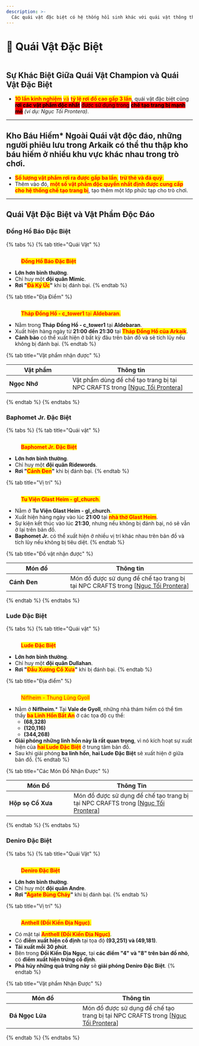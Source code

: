 ```yaml
---
description: >-
  Các quái vật đặc biệt có hệ thống hồi sinh khác với quái vật thông thường. Một số xuất hiện ở các bản đồ cụ thể vào những thời điểm nhất định trong ngày, trong khi những quái vật khác phải được triệu hồi bởi người chơi.
---
```


# 👾 Quái Vật Đặc Biệt

<figure><img src="../.gitbook/assets/Monstrosespecial.png" alt=""><figcaption></figcaption></figure>

## **Sự Khác Biệt Giữa Quái Vật Champion và Quái Vật Đặc Biệt**

* <mark style="color:red;">**10 lần kinh nghiệm**</mark> <mark style="color:red;"></mark><mark style="color:red;">và</mark> <mark style="color:red;"></mark><mark style="color:red;">**tỷ lệ rơi đồ cao gấp 3 lần**</mark>, quái vật đặc biệt cũng <mark style="background-color:red;">**rơi các vật phẩm độc nhất**</mark> <mark style="background-color:red;"></mark><mark style="background-color:red;">được sử dụng trong</mark> <mark style="background-color:red;"></mark><mark style="background-color:red;">**chế tạo trang bị mạnh mẽ**</mark> _(ví dụ: Ngục Tối Prontera)_.

***

## **Kho Báu Hiếm*** Ngoài **Quái vật độc đáo**, những người phiêu lưu trong **Arkaik** có thể thu thập **kho báu hiếm** ở nhiều khu vực khác nhau trong trò chơi.
* <mark style="color:red;">**Số lượng vật phẩm rơi ra được gấp ba lần**</mark><mark style="color:red;">,</mark> <mark style="color:red;"></mark><mark style="color:red;">**trừ thẻ và đá quý**</mark><mark style="color:red;">.</mark>
* Thêm vào đó, <mark style="color:red;">**một số vật phẩm độc quyền nhất định được cung cấp cho hệ thống chế tạo trang bị**</mark>, tạo thêm một lớp phức tạp cho trò chơi.

***

## **Quái Vật Đặc Biệt và Vật Phẩm Độc Đáo**

### **Đồng Hồ Báo Đặc Biệt**

{% tabs %}
{% tab title="Quái Vật" %}
<figure><img src="../.gitbook/assets/200px-Alarm1.jpg" alt=""><figcaption><p><mark style="color:red;"><strong>Đồng Hồ Báo Đặc Biệt</strong></mark></p></figcaption></figure>

* **Lớn hơn bình thường**.
* Chỉ huy một **đội quân Mimic**.
* **Rơi "**<mark style="color:red;">**Đá Ký Ức**</mark>**"** khi bị đánh bại.
{% endtab %}

{% tab title="Địa Điểm" %}
<figure><img src="../.gitbook/assets/200px-Tw1.png" alt=""><figcaption><p><mark style="color:red;"><strong>Tháp Đồng Hồ - c_tower1</strong> tại <strong>Aldebaran</strong>.</mark></p></figcaption></figure>

* Nằm trong **Tháp Đồng Hồ - c\_tower1** tại **Aldebaran**.
* Xuất hiện hàng ngày từ **21:00 đến 21:30** tại <mark style="color:red;">**Tháp Đồng Hồ của Arkaik**</mark>.
* **Cảnh báo** có thể xuất hiện ở bất kỳ đâu trên bản đồ và sẽ tích lũy nếu không bị đánh bại.
{% endtab %}

{% tab title="Vật phẩm nhận được" %}
<table><thead><tr><th width="155">Vật phẩm</th><th>Thông tin</th></tr></thead><tbody><tr><td><img src="../.gitbook/assets/100px-01GE.png" alt=""><strong>Ngọc Nhớ</strong></td><td>Vật phẩm dùng để chế tạo trang bị tại NPC CRAFTS trong [<a href="../instances/prontera-dungeon.md">Ngục Tối Prontera</a>]</td></tr></tbody></table>
{% endtab %}
{% endtabs %}

### **Baphomet Jr. Đặc Biệt**

{% tabs %}
{% tab title="Quái vật" %}<figure><img src="../.gitbook/assets/200px-BP.jpg" alt=""><figcaption><p><mark style="color:red;"><strong>Baphomet Jr. Đặc Biệt</strong></mark></p></figcaption></figure>

* **Lớn hơn bình thường**.
* Chỉ huy một **đội quân Ridewords**.
* **Rơi "**<mark style="color:red;">**Cánh Đen**</mark>**"** khi bị đánh bại.
{% endtab %}

{% tab title="Vị trí" %}
<figure><img src="../.gitbook/assets/200px-Gl1.png" alt=""><figcaption><p><mark style="color:red;"><strong>Tu Viện Glast Heim - gl_church</strong>.</mark></p></figcaption></figure>

* Nằm ở **Tu Viện Glast Heim - gl\_church**.
* Xuất hiện hàng ngày vào lúc **21:00** tại <mark style="color:red;">**nhà thờ Glast Heim**</mark>.
* Sự kiện kết thúc vào lúc **21:30**, nhưng nếu không bị đánh bại, nó sẽ vẫn ở lại trên bản đồ.
* **Baphomet Jr.** có thể xuất hiện ở nhiều vị trí khác nhau trên bản đồ và tích lũy nếu không bị tiêu diệt.
{% endtab %}

{% tab title="Đồ vật nhận được" %}<table><thead><tr><th width="149">Món đồ</th><th>Thông tin</th></tr></thead><tbody><tr><td><img src="../.gitbook/assets/100px-01bw.png" alt=""><strong>Cánh Đen</strong></td><td>Món đồ được sử dụng để chế tạo trang bị tại NPC CRAFTS trong [<a href="../instances/prontera-dungeon.md">Ngục Tối Prontera</a>]</td></tr></tbody></table>
{% endtab %}
{% endtabs %}

### **Lude Đặc Biệt**

{% tabs %}
{% tab title="Quái vật" %}
<figure><img src="../.gitbook/assets/200px-LD.jpg" alt=""><figcaption><p><mark style="color:red;"><strong>Lude Đặc Biệt</strong></mark></p></figcaption></figure>

* **Lớn hơn bình thường**.
* Chỉ huy một **đội quân Dullahan**.
* **Rơi "**<mark style="color:red;">**Đầu Xương Cổ Xưa**</mark>**"** khi bị đánh bại.
{% endtab %}

{% tab title="Địa điểm" %}
<figure><img src="../.gitbook/assets/200px-Nif1.png" alt=""><figcaption><p><mark style="color:red;">Niflheim - Thung Lũng Gyoll</mark></p></figcaption></figure>

* Nằm ở **Niflheim**.* Tại **Vale de Gyoll**, những nhà thám hiểm có thể tìm thấy <mark style="color:red;">**ba Linh Hồn Bất An**</mark> ở các tọa độ cụ thể:
  * **(68,328)**
  * **(120,116)**
  * **(344,268)**
* **Giải phóng những linh hồn này là rất quan trọng**, vì nó kích hoạt sự xuất hiện của <mark style="color:red;">**hai Lude Đặc Biệt**</mark> ở trung tâm bản đồ.
* Sau khi giải phóng **ba linh hồn**, **hai Lude Đặc Biệt** sẽ xuất hiện ở giữa bản đồ.
{% endtab %}

{% tab title="Các Món Đồ Nhận Được" %}
<table><thead><tr><th width="158">Món Đồ</th><th>Thông Tin</th></tr></thead><tbody><tr><td><img src="../.gitbook/assets/100px-01C.png" alt=""><strong>Hộp sọ Cổ Xưa</strong></td><td>Món đồ được sử dụng để chế tạo trang bị tại NPC CRAFTS trong [<a href="../instances/prontera-dungeon.md">Ngục Tối Prontera</a>]</td></tr></tbody></table>
{% endtab %}
{% endtabs %}

### **Deniro Đặc Biệt**

{% tabs %}
{% tab title="Quái Vật" %}<figure><img src="../.gitbook/assets/200px-DENI.jpg" alt=""><figcaption><p><mark style="color:red;"><strong>Deniro Đặc Biệt</strong></mark></p></figcaption></figure>

* **Lớn hơn bình thường**.
* Chỉ huy một **đội quân Andre**.
* **Rơi "**<mark style="color:red;">**Agate Bùng Cháy**</mark>**"** khi bị đánh bại.
{% endtab %}

{% tab title="Vị trí" %}

<figure><img src="../.gitbook/assets/200px-Antmap.png" alt=""><figcaption><p><mark style="color:red;"><strong>Anthell (Đồi Kiến Địa Ngục)</strong>.</mark></p></figcaption></figure>

* Có mặt tại <mark style="color:red;">**Anthell (Đồi Kiến Địa Ngục)**</mark>.
* Có **điểm xuất hiện cố định** tại tọa độ **(93,251) và (49,181)**.
* **Tái xuất mỗi 30 phút**.
* Bên trong **Đồi Kiến Địa Ngục**, tại **các điểm "4" và "8" trên bản đồ nhỏ**,\
  có **điểm xuất hiện trứng cố định**.
* **Phá hủy những quả trứng này** sẽ **giải phóng Deniro Đặc Biệt**.
{% endtab %}

{% tab title="Vật phẩm Nhận Được" %}<table><thead><tr><th width="182">Món đồ</th><th>Thông tin</th></tr></thead><tbody><tr><td><img src="../.gitbook/assets/100px-MG.png" alt=""><strong>Đá Ngọc Lửa</strong></td><td>Món đồ được sử dụng để chế tạo trang bị tại NPC CRAFTS trong [<a href="../instances/prontera-dungeon.md">Ngục Tối Prontera</a>]</td></tr></tbody></table>
{% endtab %}
{% endtabs %}